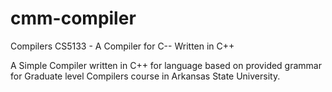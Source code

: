 # cmm-compiler
Compilers CS5133 - A Compiler for C-- Written in C++

A Simple Compiler written in C++ for language based on provided grammar for Graduate level Compilers course in Arkansas State University.
